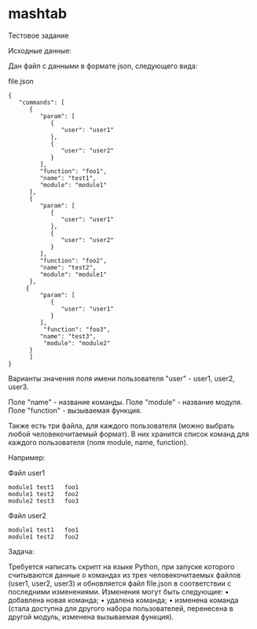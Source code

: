 # mashtab

Тестовое задание

Исходные данные:

Дан  файл с данными в формате json,  следующего вида:

file.json
```
{
   "commands": [
      {
         "param": [
            {
               "user": "user1"
            },
            {
               "user": "user2"
            }
         ],
         "function": "foo1",
         "name": "test1",
         "module": "module1"
      },
      {
         "param": [
            {
               "user": "user1"
            },
            {
               "user": "user2"
            }
         ],
         "function": "foo2",
         "name": "test2",
         "module": "module1"
      },
     {
         "param": [
            {
               "user": "user1"
            }
         ],
          "function": "foo3",
         "name": "test3",
          "module": "module2"
      }
      ]
}
```   
Варианты значения поля  имени пользователя   "user"  - user1, user2, user3.

Поле "name" -  название команды.
Поле "module" - название модуля.
Поле "function" - вызываемая функция.



Также есть три  файла, для каждого пользователя (можно выбрать любой человекочитаемый формат). В них хранится список команд для каждого пользователя (поля module, name, function). 

Например:

Файл user1
```
module1	test1	foo1	
module1	test2	foo2
module2	test3	foo3
```
Файл user2
```
module1	test1	foo1	
module1	test2	foo2
```

Задача:

Требуется написать скрипт на языке Python, при запуске которого считываются данные о командах из трех человекочитаемых файлов (user1, user2, user3) и обновляется файл file.json в соответствии с последними изменениями.
Изменения могут быть следующие:
    • добавлена новая команда;
    • удалена команда;
    • изменена команда (стала доступна для другого набора пользователей, перенесена в другой модуль, изменена вызываемая функция).
